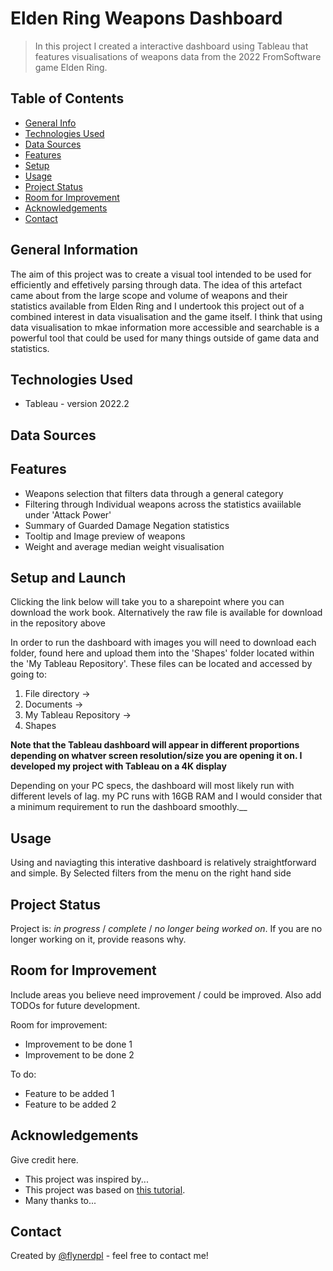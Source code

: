 # Elden Ring Weapons Dashboard
> In this project I created a interactive dashboard using Tableau that features visualisations of weapons data from the 2022 FromSoftware game Elden Ring. 


## Table of Contents
* [General Info](#general-information)
* [Technologies Used](#technologies-used)
* [Data Sources](#data-sources)
* [Features](#features)
* [Setup](#setup)
* [Usage](#usage)
* [Project Status](#project-status)
* [Room for Improvement](#room-for-improvement)
* [Acknowledgements](#acknowledgements)
* [Contact](#contact)
<!-- * [License](#license) -->


## General Information
The aim of this project was to create a visual tool intended to be used for efficiently and effetively parsing through data. The idea of this artefact came about from the large scope and volume of weapons and their statistics available from Elden Ring and I undertook this project out of a combined interest in data visualisation and the game itself. I think that using data visualisation to mkae information more accessible and searchable is a powerful tool that could be used for many things outside of game data and statistics.


## Technologies Used
- Tableau - version 2022.2


## Data Sources


## Features
- Weapons selection that filters data through a general category
- Filtering through Individual weapons across the statistics avaiilable under 'Attack Power'
- Summary of Guarded Damage Negation statistics
- Tooltip and Image preview of weapons
- Weight and average median weight visualisation 


## Setup and Launch
Clicking the link below will take you to a sharepoint where you can download the work book. Alternatively the raw file is available for download in the repository above

In order to run the dashboard with images you will need to download each folder, found here and upload them into the 'Shapes' folder located within the 'My Tableau Repository'. These files can be located and accessed by going to:
1. File directory ->
2. Documents ->
3. My Tableau Repository ->
4. Shapes 

**__Note that the Tableau dashboard will appear in different proportions depending on whatver screen resolution/size you are opening it on. I developed my project with Tableau on a 4K display__**

Depending on your PC specs, the dashboard will most likely run with different levels of lag. my PC runs with 16GB RAM and I would consider that a minimum requirement to run the dashboard smoothly.__


## Usage
Using and naviagting this interative dashboard is relatively straightforward and simple. By Selected filters from the menu on the right hand side 


## Project Status
Project is: _in progress_ / _complete_ / _no longer being worked on_. If you are no longer working on it, provide reasons why.


## Room for Improvement
Include areas you believe need improvement / could be improved. Also add TODOs for future development.

Room for improvement:
- Improvement to be done 1
- Improvement to be done 2

To do:
- Feature to be added 1
- Feature to be added 2


## Acknowledgements
Give credit here.
- This project was inspired by...
- This project was based on [this tutorial](https://www.example.com).
- Many thanks to...


## Contact
Created by [@flynerdpl](https://www.flynerd.pl/) - feel free to contact me!


<!-- Optional -->
<!-- ## License -->
<!-- This project is open source and available under the [... License](). -->

<!-- You don't have to include all sections - just the one's relevant to your project -->
